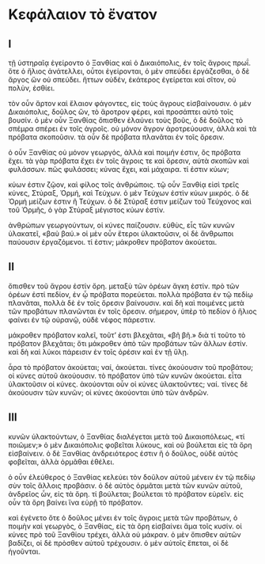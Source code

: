 # Κεφάλαιον τὸ ἔνατον

## Ι

τῇ ὑστηραῖᾳ ἐγείροντο ὁ Ξανθίας καὶ ὁ Δικαιόπολις, ἐν τοῖς ἄγροις πρωΐ. ὅτε ὁ ἥλιος ἀνάτελλει, οὗτοι ἐγείρονται, ὁ μὲν σπεύδει ἐργάζεσθαι, ὁ δὲ ἄργος ὤν οὐ σπεύδει. ἥττων οὐδέν, ἑκάτερος  ἐγείρεται καὶ σῖτον, οὐ πολὺν, ἐσθίει.

τὸν οὖν ἄρτον καὶ ἔλαιον φάγοντες, εἰς τοὺς ἄγρους εἰσβαίνουσιν. ὁ μὲν Δικαιόπολις, δοῦλος ὤν, τὸ ἄροτρον φέρει, καὶ προσάπτει αὐτὸ τοῖς βουσίν. ὁ μὲν οὖν Ξανθίας ὄπισθεν ἐλαύνει τοὺς βοῦς, ὁ δὲ δοῦλος τὸ σπέμρα σπέρει ἐν τοῖς ἀγροῖς.
οὐ μόνον ἄγρον ἀροτρεύουσιν, ἀλλὰ καὶ τὰ πρόβατα σκοποῦσιν. τὰ οὖν δὲ πρόβατα πλανᾶται ἐν τοῖς ὄρεσιν.

ὁ οὖν Ξανθίας οὐ μόνον γεωργός, ἀλλὰ καὶ ποιμήν ἐστιν, ὃς πρόβατα ἔχει. τὰ γὰρ πρόβατα ἔχει ἐν τοῖς ἄγροις τε καὶ ὄρεσιν, αὐτὰ σκοπῶν καὶ φυλάσσων. πῶς φυλάσσει; κύνας ἔχει, καὶ μάχαιρα. τί ἐστιν κύων;

κύων ἐστιν ζῷον, καὶ φίλος τοῖς ἀνθρώποις. τῷ οὖν Ξανθίᾳ εἰσὶ τρεῖς κύνες, Στύραξ, Ὁρμή, καὶ Τεύχων. ὁ μὲν Τεύχων ἐστὶν κύων μικρός. ὁ δὲ Ὁρμή μείζων ἐστιν ἢ Τεύχων. ὁ δὲ Στύραξ ἐστιν μείζων τοῦ Τεύχονος καὶ τοῦ Ὁρμῆς, ὁ γὰρ Στύραξ μέγιστος κύων ἐστίν.

ἀνθρώπων γεωργούντων, οἱ κύνες παίζουσιν. εὐθὺς, εἷς τῶν κυνῶν ὑλακατεῖ, «βαὺ βαύ.» οἱ μὲν οὖν ἕτεροι ὑλακτοῦσιν, οἱ δὲ ἄνθρωποι παύουσιν ἐργαζόμενοι. τί ἐστιν; μάκροθεν πρόβατον ἀκούεται.

## ΙΙ

ὄπισθεν τοῦ ἄγρου ἐστίν ὄρη. μεταξὺ τῶν ὀρέων ἄγκη ἐστίν. πρὸ τῶν ὀρέων ἐστί πεδίον, ἐν ᾧ πρόβατα πορεύεται. πολλὰ πρόβατα ἐν τῷ πεδίῳ πλανᾶται, πολλὰ δὲ ἐν τοῖς ὄρεσιν βαίνουσιν. καὶ δὴ καὶ ποιμένες μετὰ τῶν προβάτων πλανῶνται ἐν τοῖς ὄρεσιν. σήμερον, ὑπὲρ τὸ πεδίον ὁ ἥλιος φαίνει ἐν τῷ οὐρανῷ, οὐδὲ νέφος πάρεστιν.

μάκροθεν πρόβατον καλεῖ, τοῦτ’ ἐστι βλεχᾶται, «βῆ βῆ.» διὰ τί τοῦτο τὸ πρόβατον βλεχᾶται; ὅτι μάκροθεν ἀπὸ τῶν προβάτων τῶν ἄλλων ἐστίν. καὶ δὴ καὶ λύκοι πάρεισιν ἐν τοῖς ὀρέσιν καὶ ἐν τῇ ὕλῃ.

ἆρα τὸ πρόβατον ἀκούεται; ναί, ἀκούεται. τίνες ἀκούουσιν τοῦ προβάτου; οἱ κύνες αὐτοῦ ἀκούουσιν. τὸ πρόβατον ὑπὸ τῶν κυνῶν ἀκούεται. εἶτα ὑλακτοῦσιν οἱ κύνες. ἀκούονται οὖν οἱ κύνες ὑλακτοῦντες; ναί. τίνες δὲ ἀκούουσιν τῶν κυνῶν; οἱ κύνες ἀκούονται ὑπὸ τῶν ἀνδρῶν.

## ΙΙΙ

κυνῶν ὑλακτούντων, ὁ Ξανθίας διαλέγεται μετὰ τοῦ Δικαιοπόλεως, «τί ποιῶμεν;» ὁ μὲν Δικαιόπολις φοβεῖται λύκους, καὶ οὐ βούλεται εἰς τὰ ὄρη εἰσβαίνειν. ὁ δὲ Ξανθίας ἀνδρειότερος ἐστιν ἢ ὁ δοῦλος, οὐδὲ αὐτὸς φοβεῖται, ἀλλὰ ὁρμᾶθαι ἐθέλει.

ὁ οὖν ἐλεύθερος ὁ Ξανθίας κελεύει τὸν δοῦλον αὐτοῦ μένειν ἐν τῷ πεδίῳ σὺν τοῖς ἄλλοις προβάσιν. ὁ δὲ αὐτὸς ὁρμᾶται μετὰ τῶν κυνῶν αὐτοῦ, ἀνδρεῖος ὦν, εἰς τὰ ὄρη. τί βούλεται; βούλεται τὸ πρόβατον εὑρεῖν. εἰς οὖν τὰ ὄρη βαίνει ἵνα εὑρῇ τὸ πρόβατον.

καὶ ἐγένετο ὅτε ὁ δοῦλος μένει ἐν τοῖς ἄγροις μετὰ τῶν προβάτων, ὁ ποιμὴν καὶ γεωργὸς, ὁ Ξανθίας, εἰς τὰ ὄρη εἰσβαίνει ἅμα τοῖς κυσίν. οἱ κύνες πρὸ τοῦ Ξανθίου τρέχει, ἀλλὰ οὐ μάκραν. ὁ μὲν ὄπισθεν αὐτῶν βαδίζει, οἱ δὲ πρὸσθεν αὐτοῦ τρέχουσιν. ὁ μὲν αὐτοῖς ἕπεται, οἱ δὲ ἡγοῦνται.
